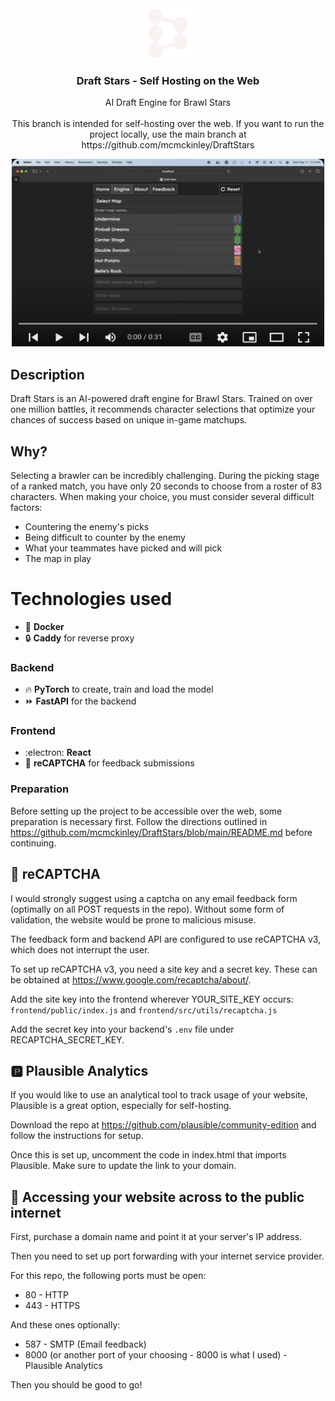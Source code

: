<div align="center">

  <img src="frontend/src/symbols/favicon-dark.png" alt="Draft Stars Icon" width="80" height="80" />


  <h3 align="center">Draft Stars - Self Hosting on the Web</h3>

  <p align="center">
    AI Draft Engine for Brawl Stars
    <br />
    <br />
    This branch is intended for self-hosting over the web. If you want to run the project locally, use the main branch at https://github.com/mcmckinley/DraftStars
  </p>

  <a href="https://www.youtube.com/watch?v=gwCoYQUve7U&list=PL9lgGfhvEDZ16vKBjf5qXfNqH1yy9DhoH&index=1" target="_blank" rel="noopener noreferrer" >
    <img src="misc/youtube_preview.png" alt="YouTube Demonstration" width="500" height="300" />
  </a>
</div>

<h2>
  Description
</h2>
<p>
  Draft Stars is an AI-powered draft engine for Brawl Stars. Trained on over one million battles, it recommends character selections that optimize your chances of success based on unique in-game matchups.
</p>

<h2>
  Why?
</h2>

Selecting a brawler can be incredibly challenging. During the picking stage of a ranked match, you have only 20 seconds to choose from a roster of 83 characters. When making your choice, you must consider several difficult factors:
* Countering the enemy's picks
* Being difficult to counter by the enemy
* What your teammates have picked and will pick
* The map in play

<h1>
Technologies used
</h1>

* 🐳 <strong>Docker</strong>
* 🔒 <strong>Caddy</strong> for reverse proxy

<h3>
Backend
</h3>

* 🔥 <strong>PyTorch</strong> to create, train and load the model
* ⏩ <strong>FastAPI</strong> for the backend

<h3>
Frontend
</h3>

* :electron: <strong>React</strong>
* 🤖 <strong>reCAPTCHA</strong> for feedback submissions


<!-- GETTING STARTED -->
### Preparation

Before setting up the project to be accessible over the web, some preparation is necessary first. Follow the directions outlined in https://github.com/mcmckinley/DraftStars/blob/main/README.md before continuing. 

## 🤖 reCAPTCHA

I would strongly suggest using a captcha on any email feedback form (optimally on all POST requests in the repo). Without some form of validation, the website would be prone to malicious misuse. 

The feedback form and backend API are configured to use reCAPTCHA v3, which does not interrupt the user.

To set up reCAPTCHA v3, you need a site key and a secret key. These can be obtained at https://www.google.com/recaptcha/about/.

Add the site key into the frontend wherever YOUR_SITE_KEY occurs: `frontend/public/index.js` and `frontend/src/utils/recaptcha.js`

Add the secret key into your backend's `.env` file under RECAPTCHA_SECRET_KEY.

## 🅿️ Plausible Analytics

If you would like to use an analytical tool to track usage of your website, Plausible is a great option, especially for self-hosting.

Download the repo at https://github.com/plausible/community-edition and follow the instructions for setup.

Once this is set up, uncomment the code in index.html that imports Plausible. Make sure to update the link to your domain.

## 🔗 Accessing your website across to the public internet

First, purchase a domain name and point it at your server's IP address.

Then you need to set up port forwarding with your internet service provider.

For this repo, the following ports must be open:

* 80 - HTTP
* 443 - HTTPS 

And these ones optionally: 

* 587 - SMTP (Email feedback)
* 8000 (or another port of your choosing - 8000 is what I used) - Plausible Analytics

Then you should be good to go!

